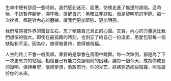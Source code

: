 生命中總有那麼一些時刻，我們感到迷茫、疲憊，彷彿走進了無邊的黑暗。這時候，不妨暫停腳步，深呼吸，提醒自己：黑暗並非終點，而是黎明前的寧靜。每一次挫折，都是對內心的磨練，讓我們更加堅強、更加明亮。

我們常常被外界的聲音左右，忘了傾聽自己真正的心聲。其實，內心的力量遠比我們想像的強大。即使在最孤獨的時刻，也別忘了給自己一份溫柔，用愛包容每一個缺點和不足。因為你，值得被善待，值得被祝福。

人生的路上不會一帆風順，重要的是學會在風雨中跳舞。每一次跌倒，都是為了下一次更有力的站起。相信自己有能力克服眼前的困難，讓每一個今天，成為你成長的證明。保持希望，懷抱夢想，勇敢前行。你的光芒，終將穿透那些陰霾，照亮屬於你的未來。